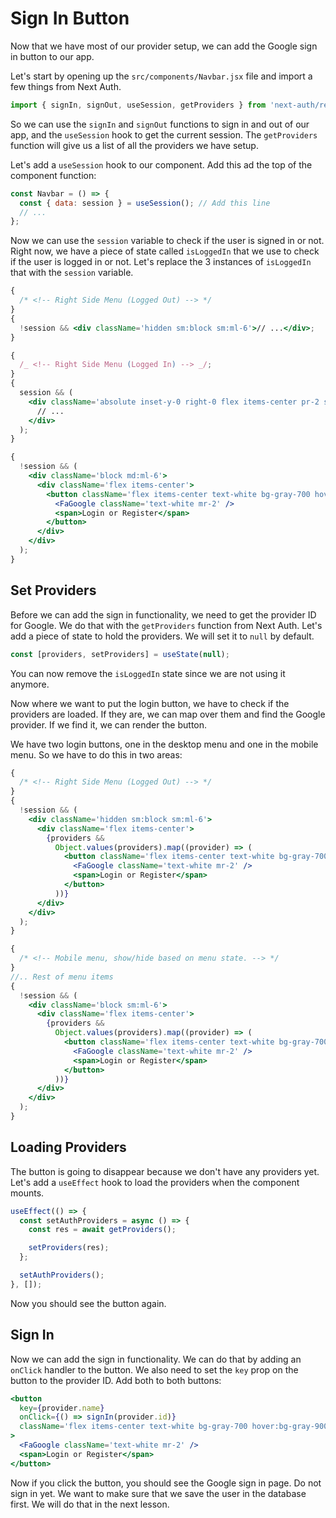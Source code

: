 # Sign In Button

Now that we have most of our provider setup, we can add the Google sign in button to our app.

Let's start by opening up the `src/components/Navbar.jsx` file and import a few things from Next Auth.

```jsx
import { signIn, signOut, useSession, getProviders } from 'next-auth/react';
```

So we can use the `signIn` and `signOut` functions to sign in and out of our app, and the `useSession` hook to get the current session. The `getProviders` function will give us a list of all the providers we have setup.

Let's add a `useSession` hook to our component. Add this ad the top of the component function:

```jsx
const Navbar = () => {
  const { data: session } = useSession(); // Add this line
  // ...
};
```

Now we can use the `session` variable to check if the user is signed in or not. Right now, we have a piece of state called `isLoggedIn` that we use to check if the user is logged in or not. Let's replace the 3 instances of `isLoggedIn` that with the `session` variable.

```jsx
{
  /* <!-- Right Side Menu (Logged Out) --> */
}
{
  !session && <div className='hidden sm:block sm:ml-6'>// ...</div>;
}
```

```jsx
{
  /_ <!-- Right Side Menu (Logged In) --> _/;
}
{
  session && (
    <div className='absolute inset-y-0 right-0 flex items-center pr-2 sm:static sm:inset-auto sm:ml-6 sm:pr-0'>
      // ...
    </div>
  );
}
```

```jsx
{
  !session && (
    <div className='block md:ml-6'>
      <div className='flex items-center'>
        <button className='flex items-center text-white bg-gray-700 hover:bg-gray-900 hover:text-white rounded-md px-3 py-2 my-3'>
          <FaGoogle className='text-white mr-2' />
          <span>Login or Register</span>
        </button>
      </div>
    </div>
  );
}
```

## Set Providers

Before we can add the sign in functionality, we need to get the provider ID for Google. We do that with the `getProviders` function from Next Auth. Let's add a piece of state to hold the providers. We will set it to `null` by default.

```jsx
const [providers, setProviders] = useState(null);
```

You can now remove the `isLoggedIn` state since we are not using it anymore.

Now where we want to put the login button, we have to check if the providers are loaded. If they are, we can map over them and find the Google provider. If we find it, we can render the button.

We have two login buttons, one in the desktop menu and one in the mobile menu. So we have to do this in two areas:

```jsx
{
  /* <!-- Right Side Menu (Logged Out) --> */
}
{
  !session && (
    <div className='hidden sm:block sm:ml-6'>
      <div className='flex items-center'>
        {providers &&
          Object.values(providers).map((provider) => (
            <button className='flex items-center text-white bg-gray-700 hover:bg-gray-900 hover:text-white rounded-md px-3 py-2'>
              <FaGoogle className='text-white mr-2' />
              <span>Login or Register</span>
            </button>
          ))}
      </div>
    </div>
  );
}
```

```jsx
{
  /* <!-- Mobile menu, show/hide based on menu state. --> */
}
//.. Rest of menu items
{
  !session && (
    <div className='block sm:ml-6'>
      <div className='flex items-center'>
        {providers &&
          Object.values(providers).map((provider) => (
            <button className='flex items-center text-white bg-gray-700 hover:bg-gray-900 hover:text-white rounded-md px-3 py-2 my-3'>
              <FaGoogle className='text-white mr-2' />
              <span>Login or Register</span>
            </button>
          ))}
      </div>
    </div>
  );
}
```

## Loading Providers

The button is going to disappear because we don't have any providers yet. Let's add a `useEffect` hook to load the providers when the component mounts.

```jsx
useEffect(() => {
  const setAuthProviders = async () => {
    const res = await getProviders();

    setProviders(res);
  };

  setAuthProviders();
}, []);
```

Now you should see the button again.

## Sign In

Now we can add the sign in functionality. We can do that by adding an `onClick` handler to the button. We also need to set the `key` prop on the button to the provider ID. Add both to both buttons:

```jsx
<button
  key={provider.name}
  onClick={() => signIn(provider.id)}
  className='flex items-center text-white bg-gray-700 hover:bg-gray-900 hover:text-white rounded-md px-3 py-2 my-3'
>
  <FaGoogle className='text-white mr-2' />
  <span>Login or Register</span>
</button>
```

Now if you click the button, you should see the Google sign in page. Do not sign in yet. We want to make sure that we save the user in the database first. We will do that in the next lesson.
